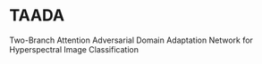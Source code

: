 # TAADA
Two-Branch Attention Adversarial Domain Adaptation Network for Hyperspectral Image Classification
